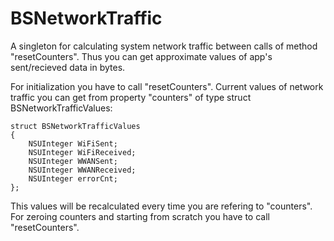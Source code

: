 BSNetworkTraffic
================

A singleton for calculating system network traffic between calls of method "resetCounters". Thus you can get approximate values of app's sent/recieved data in bytes.

For initialization you have to call "resetCounters".
Current values of network traffic you can get from property "counters" of type struct BSNetworkTrafficValues:
```objc
struct BSNetworkTrafficValues
{
    NSUInteger WiFiSent;
    NSUInteger WiFiReceived;
    NSUInteger WWANSent;
    NSUInteger WWANReceived;
    NSUInteger errorCnt;
};
```
This values will be recalculated every time you are refering to "counters".
For zeroing counters and starting from scratch you have to call "resetCounters".
